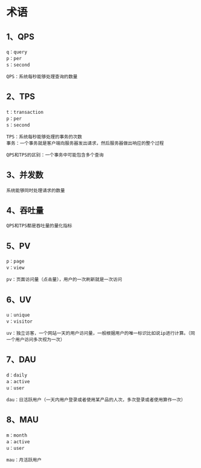 # 术语

## 1、QPS

```
q：query
p：per
s：second

QPS：系统每秒能够处理查询的数量
```



## 2、TPS

```
t：transaction
p：per
s：second

TPS：系统每秒能够处理的事务的次数
事务：一个事务就是客户端向服务器发出请求，然后服务器做出响应的整个过程
```

```
QPS和TPS的区别：一个事务中可能包含多个查询
```



## 3、并发数

```
系统能够同时处理请求的数量
```



## 4、吞吐量

```
QPS和TPS都是吞吐量的量化指标
```



## 5、PV

```
p：page
v：view

pv：页面访问量（点击量），用户的一次刷新就是一次访问
```



## 6、UV

```
u：unique
v：visitor

uv：独立访客，一个网站一天的用户访问量，一般根据用户的唯一标识比如说ip进行计算。（同一个用户访问多次视为一次）
```



## 7、DAU

```
d：daily
a：active
u：user

dau：日活跃用户（一天内用户登录或者使用某产品的人次，多次登录或者使用算作一次）
```



## 8、MAU

```
m：month
a：active
u：user

mau：月活跃用户
```

